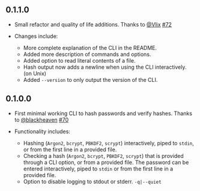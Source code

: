 ## 0.1.1.0

-   Small refactor and quality of life additions.
    Thanks to [@Vlix](https://github.com/Vlix)
    [#72](https://github.com/cdepillabout/password/pull/72)

-   Changes include:
    - More complete explanation of the CLI in the README.
    - Added more description of commands and options.
    - Added option to read literal contents of a file.
    - Hash output now adds a newline when using the CLI interactively. (on Unix)
    - Added `--version` to only output the version of the CLI.

## 0.1.0.0

-   First minimal working CLI to hash passwords and verify hashes.
    Thanks to [@blackheaven](https://github.com/blackheaven)
    [#70](https://github.com/cdepillabout/password/pull/70)

-   Functionality includes:
    - Hashing (`Argon2`, `bcrypt`, `PBKDF2`, `scrypt`) interactively,
      piped to `stdin`, or from the first line in a provided file.
    - Checking a hash (`Argon2`, `bcrypt`, `PBKDF2`, `scrypt`) that is
      provided through a CLI option, or from a provided file. The password
      can be entered interactively, piped to `stdin` or from the first
      line in a provided file.
    - Option to disable logging to stdout or stderr. `-q|--quiet`
